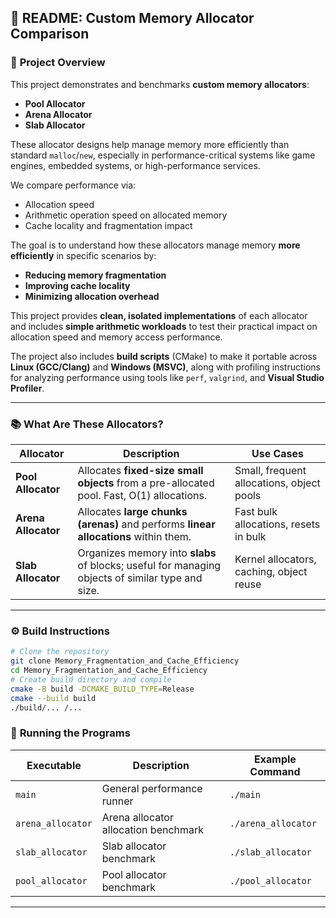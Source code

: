 ## 📄 **README: Custom Memory Allocator Comparison**

### 🚀 **Project Overview**

This project demonstrates and benchmarks **custom memory allocators**:

* **Pool Allocator**
* **Arena Allocator**
* **Slab Allocator**

These allocator designs help manage memory more efficiently than standard `malloc`/`new`, especially in performance-critical systems like game engines, embedded systems, or high-performance services.

We compare performance via:

* Allocation speed
* Arithmetic operation speed on allocated memory
* Cache locality and fragmentation impact


The goal is to understand how these allocators manage memory **more efficiently** in specific scenarios by:

* **Reducing memory fragmentation**
* **Improving cache locality**
* **Minimizing allocation overhead**

This project provides **clean, isolated implementations** of each allocator and includes **simple arithmetic workloads** to test their practical impact on allocation speed and memory access performance.

The project also includes **build scripts** (CMake) to make it portable across **Linux (GCC/Clang)** and **Windows (MSVC)**, along with profiling instructions for analyzing performance using tools like `perf`, `valgrind`, and **Visual Studio Profiler**.

---

### 📚 **What Are These Allocators?**

| Allocator           | Description                                                                                      | Use Cases                                 |
| ------------------- | ------------------------------------------------------------------------------------------------ | ----------------------------------------- |
| **Pool Allocator**  | Allocates **fixed-size small objects** from a pre-allocated pool. Fast, O(1) allocations.        | Small, frequent allocations, object pools |
| **Arena Allocator** | Allocates **large chunks (arenas)** and performs **linear allocations** within them.             | Fast bulk allocations, resets in bulk     |
| **Slab Allocator**  | Organizes memory into **slabs** of blocks; useful for managing objects of similar type and size. | Kernel allocators, caching, object reuse  |

---

### ⚙️ **Build Instructions**

```bash
# Clone the repository
git clone Memory_Fragmentation_and_Cache_Efficiency
cd Memory_Fragmentation_and_Cache_Efficiency
# Create build directory and compile
cmake -B build -DCMAKE_BUILD_TYPE=Release
cmake --build build
./build/... /...

```
### 🚀 **Running the Programs**

| Executable        | Description                          | Example Command     |
| ----------------- | ------------------------------------ | ------------------- |
| `main`            | General performance runner           | `./main`            |
| `arena_allocator` | Arena allocator allocation benchmark | `./arena_allocator` |
| `slab_allocator`  | Slab allocator benchmark             | `./slab_allocator`  |
| `pool_allocator`  | Pool allocator benchmark             | `./pool_allocator`  |

---